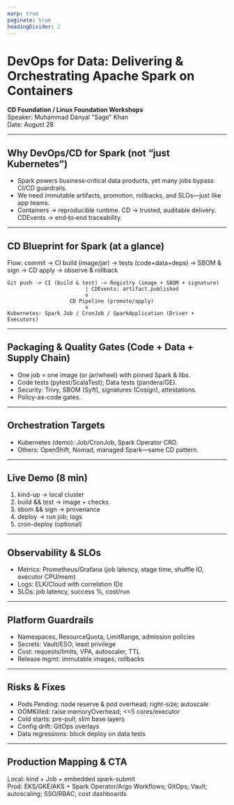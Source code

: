 ```yaml
---
marp: true
paginate: true
headingDivider: 2
---
```


# DevOps for Data: Delivering & Orchestrating Apache Spark on Containers
**CD Foundation / Linux Foundation Workshops**  
Speaker: Muhammad Danyal "Sage" Khan  
Date: August 28

---

## Why DevOps/CD for Spark (not “just Kubernetes”)
- Spark powers business‑critical data products, yet many jobs bypass CI/CD guardrails.
- We need immutable artifacts, promotion, rollbacks, and SLOs—just like app teams.
- Containers → reproducible runtime. CD → trusted, auditable delivery. CDEvents → end‑to‑end traceability.

---

## CD Blueprint for Spark (at a glance)
Flow: commit → CI build (image/jar) → tests (code+data+deps) → SBOM & sign → CD apply → observe & rollback

```
Git push -> CI (build & test) -> Registry (image + SBOM + signature)
                         | CDEvents: artifact.published
                         v
                    CD Pipeline (promote/apply)
                         v
Kubernetes: Spark Job / CronJob / SparkApplication (Driver + Executors)
```

---

## Packaging & Quality Gates (Code + Data + Supply Chain)
- One job = one image (or jar/wheel) with pinned Spark & libs.
- Code tests (pytest/ScalaTest); Data tests (pandera/GE).
- Security: Trivy, SBOM (Syft), signatures (Cosign), attestations.
- Policy-as-code gates.

---

## Orchestration Targets
- Kubernetes (demo): Job/CronJob, Spark Operator CRD.
- Others: OpenShift, Nomad, managed Spark—same CD pattern.

---

## Live Demo (8 min)
1. kind-up → local cluster  
2. build && test → image + checks  
3. sbom && sign → provenance  
4. deploy → run job; logs  
5. cron-deploy (optional)

---

## Observability & SLOs
- Metrics: Prometheus/Grafana (job latency, stage time, shuffle IO, executor CPU/mem)
- Logs: ELK/Cloud with correlation IDs
- SLOs: job latency, success %, cost/run

---

## Platform Guardrails
- Namespaces, ResourceQuota, LimitRange, admission policies
- Secrets: Vault/ESO; least privilege
- Cost: requests/limits, VPA, autoscaler, TTL
- Release mgmt: immutable images; rollbacks

---

## Risks & Fixes
- Pods Pending: node reserve & pod overhead; right-size; autoscale
- OOMKilled: raise memoryOverhead; <=5 cores/executor
- Cold starts: pre-pull; slim base layers
- Config drift: GitOps overlays
- Data regressions: block deploy on data tests

---

## Production Mapping & CTA
Local: kind + Job + embedded spark-submit  
Prod: EKS/GKE/AKS + Spark Operator/Argo Workflows; GitOps; Vault; autoscaling; SSO/RBAC; cost dashboards


